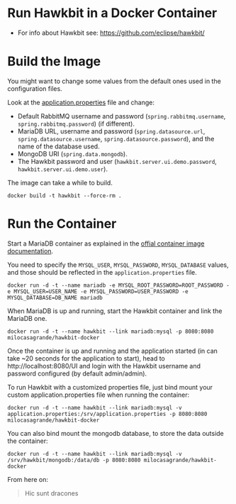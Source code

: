 Run Hawkbit in a Docker Container
=================================

* For info about Hawkbit see: https://github.com/eclipse/hawkbit/

Build the Image
===============

You might want to change some values from the default ones used in the configuration
files.

Look at the [application.properties](./application.properties) file and change:

* Default RabbitMQ username and password (`spring.rabbitmq.username`, `spring.rabbitmq.password`) (if different).
* MariaDB URL, username and password (`spring.datasource.url`, `spring.datasource.username`, `spring.datasource.password`), and the name of the database used.
* MongoDB URI (`spring.data.mongodb`).
* The Hawkbit password and user (`hawkbit.server.ui.demo.password`, `hawkbit.server.ui.demo.user`).

The image can take a while to build.

    docker build -t hawkbit --force-rm .

Run the Container
=================

Start a MariaDB container as explained in the [offial container image documentation](https://hub.docker.com/_/mariadb/).

You need to specify the `MYSQL_USER`, `MYSQL_PASSWORD`, `MYSQL_DATABASE` values,
and those should be reflected in the `application.properties` file.

    docker run -d -t --name mariadb -e MYSQL_ROOT_PASSWORD=ROOT_PASSWORD -e MYSQL_USER=USER_NAME -e MYSQL_PASSWORD=USER_PASSWORD -e MYSQL_DATABASE=DB_NAME mariadb

When MariaDB is up and running, start the Hawkbit container and link the MariaDB one.

    docker run -d -t --name hawkbit --link mariadb:mysql -p 8080:8080 milocasagrande/hawkbit-docker

Once the container is up and running and the application started (in can take
~20 seconds for the application to start), head to http://localhost:8080/UI and
login with the Hawkbit username and password configured (by default admin/admin).

To run Hawkbit with a customized properties file, just bind mount your custom application.properties file when running the container:

    docker run -d -t --name hawkbit --link mariadb:mysql -v application.properties:/srv/application.properties -p 8080:8080 milocasagrande/hawkbit-docker

You can also bind mount the mongodb database, to store the data outside the container:

    docker run -d -t --name hawkbit --link mariadb:mysql -v /srv/hawkbit/mongodb:/data/db -p 8080:8080 milocasagrande/hawkbit-docker


From here on:

> Hic sunt dracones
